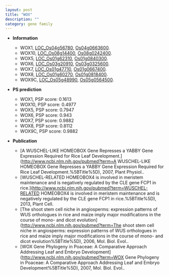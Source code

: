 ```yaml
---
layout: post
title: "WOX"
description: ""
category: gene family
---
```


* **Information**  
    + WOX1, [LOC_Os04g56780](http://rice.uga.edu/cgi-bin/ORF_infopage.cgi?orf=LOC_Os04g56780), [Os04g0663600](http://rapdb.dna.affrc.go.jp/viewer/gbrowse_details/irgsp1?name=Os04g0663600).
    + WOX10, [LOC_Os08g14400](http://rice.uga.edu/cgi-bin/ORF_infopage.cgi?orf=LOC_Os08g14400), [Os08g0242400](http://rapdb.dna.affrc.go.jp/viewer/gbrowse_details/irgsp1?name=Os08g0242400).
    + WOX5, [LOC_Os01g62310](http://rice.uga.edu/cgi-bin/ORF_infopage.cgi?orf=LOC_Os01g62310), [Os01g0840300](http://rapdb.dna.affrc.go.jp/viewer/gbrowse_details/irgsp1?name=Os01g0840300).
    + WOX6, [LOC_Os03g20910](http://rice.uga.edu/cgi-bin/ORF_infopage.cgi?orf=LOC_Os03g20910), [Os03g0325600](http://rapdb.dna.affrc.go.jp/viewer/gbrowse_details/irgsp1?name=Os03g0325600).
    + WOX7, [LOC_Os01g47710](http://rice.uga.edu/cgi-bin/ORF_infopage.cgi?orf=LOC_Os01g47710), [Os01g0667400](http://rapdb.dna.affrc.go.jp/viewer/gbrowse_details/irgsp1?name=Os01g0667400).
    + WOX8, [LOC_Os01g60270](http://rice.uga.edu/cgi-bin/ORF_infopage.cgi?orf=LOC_Os01g60270), [Os01g0818400](http://rapdb.dna.affrc.go.jp/viewer/gbrowse_details/irgsp1?name=Os01g0818400).
    + WOX9C, [LOC_Os05g48990](http://rice.uga.edu/cgi-bin/ORF_infopage.cgi?orf=LOC_Os05g48990), [Os05g0564500](http://rapdb.dna.affrc.go.jp/viewer/gbrowse_details/irgsp1?name=Os05g0564500).

* **PS prediction**
    + WOX1, PSP score: 0.1613
    + WOX10, PSP score: 0.4977
    + WOX5, PSP score: 0.7947
    + WOX6, PSP score: 0.943
    + WOX7, PSP score: 0.9882
    + WOX8, PSP score: 0.8112
    + WOX9C, PSP score: 0.9882

* **Publication**  
    + [A WUSCHEL-LIKE HOMEOBOX Gene Represses a YABBY Gene Expression Required for Rice Leaf Development.](http://www.ncbi.nlm.nih.gov/pubmed?term=A WUSCHEL-LIKE HOMEOBOX Gene Represses a YABBY Gene Expression Required for Rice Leaf Development.%5BTitle%5D), 2007, Plant Physiol..
    + [WUSCHEL-RELATED HOMEOBOX4 is involved in meristem maintenance and is negatively regulated by the CLE gene FCP1 in rice.](http://www.ncbi.nlm.nih.gov/pubmed?term=WUSCHEL-RELATED HOMEOBOX4 is involved in meristem maintenance and is negatively regulated by the CLE gene FCP1 in rice.%5BTitle%5D), 2013, Plant Cell.
    + [The shoot stem cell niche in angiosperms: expression patterns of WUS orthologues in rice and maize imply major modifications in the course of mono- and dicot evolution](http://www.ncbi.nlm.nih.gov/pubmed?term=The shoot stem cell niche in angiosperms: expression patterns of WUS orthologues in rice and maize imply major modifications in the course of mono- and dicot evolution%5BTitle%5D), 2006, Mol. Biol. Evol..
    + [WOX Gene Phylogeny in Poaceae: A Comparative Approach Addressing Leaf and Embryo Development](http://www.ncbi.nlm.nih.gov/pubmed?term=WOX Gene Phylogeny in Poaceae: A Comparative Approach Addressing Leaf and Embryo Development%5BTitle%5D), 2007, Mol. Biol. Evol..


